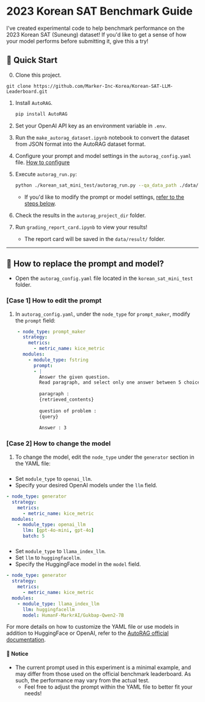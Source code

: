 # 2023 Korean SAT Benchmark Guide

I've created experimental code to help benchmark performance on the 2023 Korean SAT (Suneung) dataset! 
If you'd like to get a sense of how your model performs before submitting it, give this a try!

## 🏁 Quick Start

0. Clone this project.

```git clone https://github.com/Marker-Inc-Korea/Korean-SAT-LLM-Leaderboard.git```

1. Install `AutoRAG`.
    ```bash
    pip install AutoRAG
    ```
2. Set your OpenAI API key as an environment variable in `.env`.
3. Run the `make_autorag_dataset.ipynb` notebook to convert the dataset from JSON format into the AutoRAG dataset format.
4. Configure your prompt and model settings in the `autorag_config.yaml` file. [How to configure](https://github.com/minsing-jin/Korean-SAT-LLM-Leaderboard/blob/main/korean_sat_mini_test/Kor_manual.md#-how-to-replace-prompt-and-model)
5. Execute `autorag_run.py`:
    ```bash
    python ./korean_sat_mini_test/autorag_run.py --qa_data_path ./data/autorag/qa_2023.parquet --corpus_data_path ./data/autorag/corpus_2023.parquet
    ```
   - If you'd like to modify the prompt or model settings, [refer to the steps below](https://github.com/minsing-jin/Korean-SAT-LLM-Leaderboard/blob/main/korean_sat_mini_test/Kor_manual.md#-how-to-replace-prompt-and-model).

6. Check the results in the `autorag_project_dir` folder.
7. Run `grading_report_card.ipynb` to view your results! 
   - The report card will be saved in the `data/result/` folder.

---

## 🤷 How to replace the prompt and model?
- Open the `autorag_config.yaml` file located in the `korean_sat_mini_test` folder.

### [Case 1] How to edit the prompt
1. In `autorag_config.yaml`, under the `node_type` for `prompt_maker`, modify the `prompt` field:

```yaml
    - node_type: prompt_maker
      strategy:
        metrics:
          - metric_name: kice_metric
      modules:
        - module_type: fstring
          prompt:
          - |            
            Answer the given question.
            Read paragraph, and select only one answer between 5 choices.
            
            paragraph :
            {retrieved_contents}
            
            question of problem :
            {query}
            
            Answer : 3
```

### [Case 2] How to change the model
1. To change the model, edit the `node_type` under the `generator` section in the YAML file:

##### <Using OpenAI Models>
- Set `module_type` to `openai_llm`.
- Specify your desired OpenAI models under the `llm` field.

```yaml
- node_type: generator
  strategy:
    metrics:
      - metric_name: kice_metric
  modules:
    - module_type: openai_llm
      llm: [gpt-4o-mini, gpt-4o]
      batch: 5
```

##### <Using HuggingFace LLM Models>
- Set `module_type` to `llama_index_llm`.
- Set `llm` to `huggingfacellm`.
- Specify the HuggingFace model in the `model` field.

```yaml
- node_type: generator
  strategy:
    metrics:
      - metric_name: kice_metric
  modules:
    - module_type: llama_index_llm
      llm: huggingfacellm
      model: HumanF-MarkrAI/Gukbap-Qwen2-7B
```

For more details on how to customize the YAML file or use models in addition to HuggingFace or OpenAI, refer to the [AutoRAG official documentation](https://docs.auto-rag.com/local_model.html).

#### 📒 Notice
- The current prompt used in this experiment is a minimal example, and may differ from those used on the official benchmark leaderboard. As such, the performance may vary from the actual test.
  - Feel free to adjust the prompt within the YAML file to better fit your needs!
